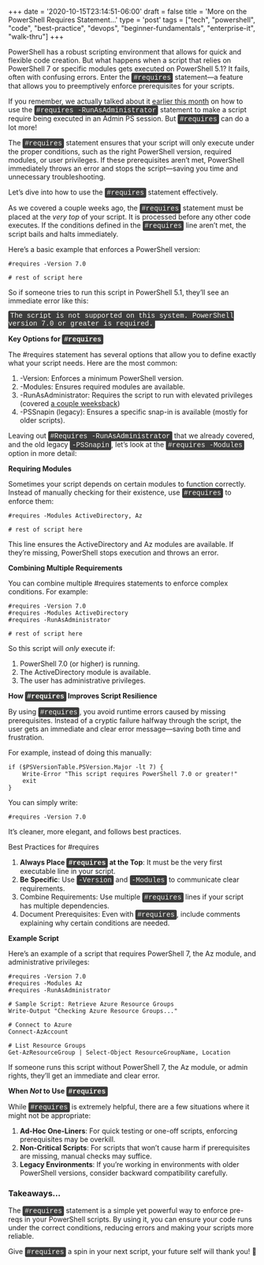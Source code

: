 +++
date = '2020-10-15T23:14:51-06:00'
draft = false
title = 'More on the PowerShell Requires Statement...'
type = 'post'
tags = ["tech", "powershell", "code", "best-practice", "devops", "beginner-fundamentals", "enterprise-it", "walk-thru"]
+++

<style>

/* Style for inline monospace text */
.mono {
    font-family: 'Courier New', Courier, monospace; /* Monospace font */
    background-color: #f0f0f0;        /* Light background to highlight */
    padding: 2px 4px;                  /* Padding around text */
    border-radius: 3px;                /* Rounded corners */
}

/* Dark mode overrides */

    .mono {
        background-color: #3c3c3c;     /* Darker background for inline code */
        color: #f8f8f2;                /* Light text */
    }
}

/* Optional: Light mode overrides (for explicitness) */

    .mono {
        background-color: #f0f0f0;     /* Light background */
        color: #333;                   /* Dark text */
    }
}
</style>

PowerShell has a robust scripting environment that allows for quick and flexible code creation. But what happens when a script that relies on PowerShell 7 or specific modules gets executed on PowerShell 5.1? It fails, often with confusing errors.  Enter the <span class="mono">#requires</span> statement—a feature that allows you to preemptively enforce prerequisites for your scripts. <br />

If you remember, we actually talked about it [earlier this month](https://julianwest.me/Blog/require-admin-ps/) on how to use the <span class="mono">#requires -RunAsAdministrator</span> statement to make a script require being executed in an Admin PS session. But <span class="mono">#requires</span> can do a lot more!

The <span class="mono">#requires</span> statement ensures that your script will only execute under the proper conditions, such as the right PowerShell version, required modules, or user privileges. If these prerequisites aren’t met, PowerShell immediately throws an error and stops the script—saving you time and unnecessary troubleshooting. <br />

Let’s dive into how to use the <span class="mono">#requires</span> statement effectively. <br />

As we covered a couple weeks ago, the <span class="mono">#requires</span> statement must be placed at the *very top* of your script. It is processed before any other code executes. If the conditions defined in the <span class="mono">#requires</span> line aren’t met, the script bails and halts immediately. <br />

Here’s a basic example that enforces a PowerShell version: <br />

~~~
#requires -Version 7.0

# rest of script here

~~~

So if someone tries to run this script in PowerShell 5.1, they’ll see an immediate error like this: <br />

<span class="mono">The script is not supported on this system. PowerShell version 7.0 or greater is required.</span> <br />

<b>Key Options for <span class="mono">#requires</span></b> <br />

The #requires statement has several options that allow you to define exactly what your script needs. Here are the most common:
1.	-Version: Enforces a minimum PowerShell version.
2.	-Modules: Ensures required modules are available.
3.	-RunAsAdministrator: Requires the script to run with elevated privileges (covered [a couple weeksback](https://julianwest.me/Blog/require-admin-ps/))
4.	-PSSnapin (legacy): Ensures a specific snap-in is available (mostly for older scripts). 

Leaving out <span class="mono">#Requires -RunAsAdministrator</span> that we already covered, and the old legacy <span class="mono">-PSSnapin</span>, let’s look at the <span class="mono">#requires -Modules</span> option in more detail: <br />

**Requiring Modules** <br />

Sometimes your script depends on certain modules to function correctly. Instead of manually checking for their existence, use <span class="mono">#requires</span> to enforce them: </br>

~~~
#requires -Modules ActiveDirectory, Az

# rest of script here

~~~

This line ensures the ActiveDirectory and Az modules are available. If they’re missing, PowerShell stops execution and throws an error. <br />

**Combining Multiple Requirements**

You can combine multiple #requires statements to enforce complex conditions. For example: <br />

~~~
#requires -Version 7.0
#requires -Modules ActiveDirectory
#requires -RunAsAdministrator

# rest of script here

~~~

So this script will *only* execute if:
1.	PowerShell 7.0 (or higher) is running.
2.	The ActiveDirectory module is available.
3.	The user has administrative privileges.

<b>How <span class="mono">#requires</span> Improves Script Resilience</b> <br />

By using <span class="mono">#requires</span>, you avoid runtime errors caused by missing prerequisites. Instead of a cryptic failure halfway through the script, the user gets an immediate and clear error message—saving both time and frustration. <br />

For example, instead of doing this manually: <br />

~~~
if ($PSVersionTable.PSVersion.Major -lt 7) {
    Write-Error "This script requires PowerShell 7.0 or greater!"
    exit
}

~~~

You can simply write: <br />

~~~
#requires -Version 7.0

~~~

It’s cleaner, more elegant, and follows best practices. <br />

Best Practices for #requires
1.	<b>Always Place <span class="mono">#requires</span> at the Top</b>: It must be the very first executable line in your script.
2.	<b>Be Specific</b>: Use <span class="mono">-Version</span> and <span class="mono">-Modules</span> to communicate clear requirements.
3.	Combine Requirements: Use multiple <span class="mono">#requires</span> lines if your script has multiple dependencies.
4.	Document Prerequisites: Even with <span class="mono">#requires</span>, include comments explaining why certain conditions are needed.

**Example Script** <br />

Here’s an example of a script that requires PowerShell 7, the Az module, and administrative privileges: <br />

~~~
#requires -Version 7.0
#requires -Modules Az
#requires -RunAsAdministrator

# Sample Script: Retrieve Azure Resource Groups
Write-Output "Checking Azure Resource Groups..."

# Connect to Azure
Connect-AzAccount

# List Resource Groups
Get-AzResourceGroup | Select-Object ResourceGroupName, Location

~~~

If someone runs this script without PowerShell 7, the Az module, or admin rights, they’ll get an immediate and clear error. <br />

<b>When <i>Not</i> to Use <span class="mono">#requires</span></b> <br />

While <span class="mono">#requires</span> is extremely helpful, there are a few situations where it might not be appropriate:
1.	**Ad-Hoc One-Liners**: For quick testing or one-off scripts, enforcing prerequisites may be overkill.
2.	**Non-Critical Scripts**: For scripts that won’t cause harm if prerequisites are missing, manual checks may suffice.
3.	**Legacy Environments**: If you’re working in environments with older PowerShell versions, consider backward compatibility carefully.

### Takeaways...

The <span class="mono">#requires</span> statement is a simple yet powerful way to enforce pre-reqs in your PowerShell scripts. By using it, you can ensure your code runs under the correct conditions, reducing errors and making your scripts more reliable.

Give <span class="mono">#requires</span> a spin in your next script, your future self will thank you! 🚀